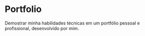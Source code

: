 # Portfolio
Demostrar minha habilidades técnicas em um portfólio pessoal e profissional, desenvolvido por mim.
